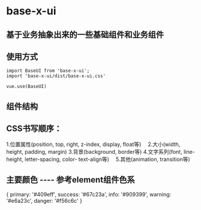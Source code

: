 # base-x-ui

## 基于业务抽象出来的一些基础组件和业务组件

## 使用方式
 
    import BaseUI from 'base-x-ui';
    import 'base-x-ui/dist/base-x-ui.css'

    vue.use(BaseUI)

## 组件结构


## CSS书写顺序：

1.位置属性(position, top, right, z-index, display, float等)　
2.大小(width, height, padding, margin)
3.背景(background, border等)
4.文字系列(font, line-height, letter-spacing, color- text-align等)　
5.其他(animation, transition等)

## 主要颜色 ---- 参考element组件色系

{
    primary: '#409eff',
    success: '#67c23a',
    info: '#909399',
    warning: '#e6a23c',
    danger: '#f56c6c'
}